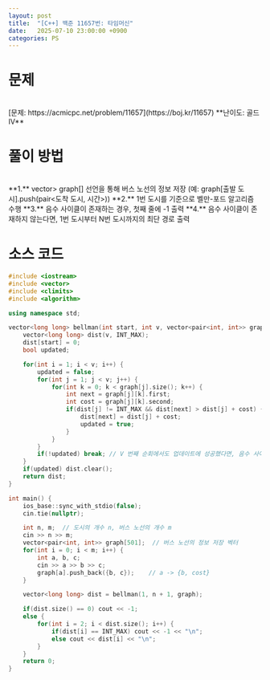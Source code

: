 ```yaml
---
layout: post
title:  "[C++] 백준 11657번: 타임머신"
date:   2025-07-10 23:00:00 +0900
categories: PS
---
```


# 문제

<br>
[문제: https://acmicpc.net/problem/11657](https://boj.kr/11657)   
**난이도: 골드 IV**

<br>

# 풀이 방법  
<br> 
**1.** vector<pair<int, int>> graph[] 선언을 통해 버스 노선의 정보 저장 (예: graph[출발 도시].push(pair<도착 도시, 시간>))   
**2.** 1번 도시를 기준으로 벨만-포드 알고리즘 수행   
**3.** 음수 사이클이 존재하는 경우, 첫째 줄에 -1 출력   
**4.** 음수 사이클이 존재하지 않는다면, 1번 도시부터 N번 도시까지의 최단 경로 출력 

<br>

# 소스 코드

```cpp
#include <iostream>
#include <vector>
#include <climits>
#include <algorithm>

using namespace std;

vector<long long> bellman(int start, int v, vector<pair<int, int>> graph[]) {
    vector<long long> dist(v, INT_MAX);
    dist[start] = 0;
    bool updated;

    for(int i = 1; i < v; i++) {
        updated = false;
        for(int j = 1; j < v; j++) {
            for(int k = 0; k < graph[j].size(); k++) {
                int next = graph[j][k].first;
                int cost = graph[j][k].second;
                if(dist[j] != INT_MAX && dist[next] > dist[j] + cost) {
                    dist[next] = dist[j] + cost;
                    updated = true;
                }
            }
        }
        if(!updated) break; // V 번째 순회에서도 업데이트에 성공했다면, 음수 사이클의 존재
    }
    if(updated) dist.clear();
    return dist;
}

int main() {
    ios_base::sync_with_stdio(false);
    cin.tie(nullptr);

    int n, m;  // 도시의 개수 n, 버스 노선의 개수 m
    cin >> n >> m;
    vector<pair<int, int>> graph[501];  // 버스 노선의 정보 저장 벡터
    for(int i = 0; i < m; i++) {
        int a, b, c;
        cin >> a >> b >> c;
        graph[a].push_back({b, c});    // a -> {b, cost}
    }

    vector<long long> dist = bellman(1, n + 1, graph);

    if(dist.size() == 0) cout << -1;
    else {
        for(int i = 2; i < dist.size(); i++) {
            if(dist[i] == INT_MAX) cout << -1 << "\n";
            else cout << dist[i] << "\n";
        }
    }
    return 0;
}
```